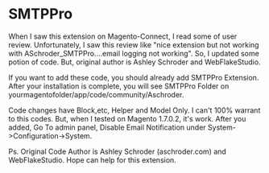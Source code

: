 SMTPPro
=======

When I saw this extension on Magento-Connect, I read some of user review. 
Unfortunately, I saw this review like "nice extension but not working with ASchroder_SMTPPro....email logging not working". 
So, I updated some potion of code. But, original author is Ashley Schroder and WebFlakeStudio.

If you want to add these code, you should already add SMTPPro Extension. After your installation is complete, you will see 
SMTPPro Folder on yourmagentofolder/app/code/community/Aschroder. 

Code changes have Block,etc, Helper and Model Only. I can't 100% warrant to this codes. But, when I tested on Magento 1.7.0.2, it's work. 
After you added, Go To admin panel, Disable Email Notification under System->Configuration->System. 


Ps. Original Code Author is Ashley Schroder (aschroder.com) and WebFlakeStudio. Hope can help for this extension. 
